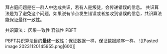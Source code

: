 拜占庭问题是在一群人中达成共识，若有人是叛徒，会传递错误的信息。
共识算法是为了避免这个问题，如果说有节点发生错误或者接收到错误的信息，共识算法能保证最终一致性。

共识算法：
因果一致性
容错性
PBFT

PBFT共识算法目的**最终**一致性：保证数据一样，保证数据顺序一样。
![[Pasted image 20231120145955.png|600]]